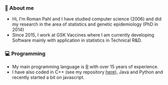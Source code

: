 ### 👋 About me
* Hi, I’m Roman Pahl and I have studied computer science (2006) and did my research in the area of statistics and genetic epidemiology (PhD in 2014)
* Since 2015, I work at GSK Vaccines where I am currently developing Software mainly with application in statistics in Technical R&D.

### 💻 Programming
* My main programming language is [R](https://www.r-project.org/) with over 15 years of experience.
* I have also coded in C++ (see my repository [here](https://github.com/rpahl/permory)), Java and Python and recently started a bit on javascript.



<!---
rpahl/rpahl is a ✨ special ✨ repository because its `README.md` (this file) appears on your GitHub profile.
You can click the Preview link to take a look at your changes.
--->
